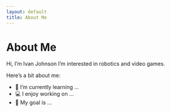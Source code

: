 ```yaml
---
layout: default
title: About Me
---
```


# About Me  

Hi, I’m Ivan Johnson 
I’m interested in robotics and video games.  

Here’s a bit about me:  

- 🌱 I’m currently learning …
- 💻 I enjoy working on …
- 🚀 My goal is …
